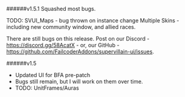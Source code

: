 ######v1.5.1
Squashed most bugs.

TODO:
SVUI_Maps - bug thrown on instance change
Multiple Skins - including new community window, and allied races.

There are still bugs on this release. Post on our Discord - https://discord.gg/58AcatX - or, our GitHub - https://github.com/FailcoderAddons/supervillain-ui/issues.


######v1.5
* Updated UI for BFA pre-patch
* Bugs still remain, but I will work on them over time.
* TODO: UnitFrames/Auras
